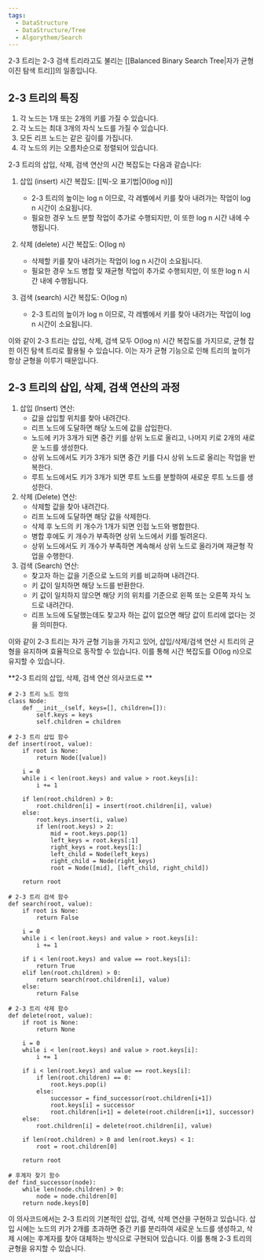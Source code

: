 ```yaml
---
tags:
  - DataStructure
  - DataStructure/Tree
  - Algorythem/Search
---
```

2-3 트리는 2-3 검색 트리라고도 불리는 [[Balanced Binary Search Tree|자가 균형 이진 탐색 트리]]의 일종입니다. 
## 2-3 트리의 특징
1. 각 노드는 1개 또는 2개의 키를 가질 수 있습니다.
2. 각 노드는 최대 3개의 자식 노드를 가질 수 있습니다.
3. 모든 리프 노드는 같은 깊이를 가집니다.
4. 각 노드의 키는 오름차순으로 정렬되어 있습니다.

2-3 트리의 삽입, 삭제, 검색 연산의 시간 복잡도는 다음과 같습니다:

1. 삽입 (insert) 시간 복잡도: [[빅-오 표기법|O(log n)]]
   - 2-3 트리의 높이는 log n 이므로, 각 레벨에서 키를 찾아 내려가는 작업이 log n 시간이 소요됩니다.
   - 필요한 경우 노드 분할 작업이 추가로 수행되지만, 이 또한 log n 시간 내에 수행됩니다.

2. 삭제 (delete) 시간 복잡도: O(log n)
   - 삭제할 키를 찾아 내려가는 작업이 log n 시간이 소요됩니다.
   - 필요한 경우 노드 병합 및 재균형 작업이 추가로 수행되지만, 이 또한 log n 시간 내에 수행됩니다.

3. 검색 (search) 시간 복잡도: O(log n)
   - 2-3 트리의 높이가 log n 이므로, 각 레벨에서 키를 찾아 내려가는 작업이 log n 시간이 소요됩니다.

이와 같이 2-3 트리는 삽입, 삭제, 검색 모두 O(log n) 시간 복잡도를 가지므로, 균형 잡힌 이진 탐색 트리로 활용될 수 있습니다. 이는 자가 균형 기능으로 인해 트리의 높이가 항상 균형을 이루기 때문입니다. 

## 2-3 트리의 삽입, 삭제, 검색 연산의 과정
1. 삽입 (Insert) 연산:
   - 값을 삽입할 위치를 찾아 내려간다.
   - 리프 노드에 도달하면 해당 노드에 값을 삽입한다.
   - 노드에 키가 3개가 되면 중간 키를 상위 노드로 올리고, 나머지 키로 2개의 새로운 노드를 생성한다.
   - 상위 노드에서도 키가 3개가 되면 중간 키를 다시 상위 노드로 올리는 작업을 반복한다.
   - 루트 노드에서도 키가 3개가 되면 루트 노드를 분할하여 새로운 루트 노드를 생성한다.
2. 삭제 (Delete) 연산:
   - 삭제할 값을 찾아 내려간다.
   - 리프 노드에 도달하면 해당 값을 삭제한다.
   - 삭제 후 노드의 키 개수가 1개가 되면 인접 노드와 병합한다.
   - 병합 후에도 키 개수가 부족하면 상위 노드에서 키를 빌려온다.
   - 상위 노드에서도 키 개수가 부족하면 계속해서 상위 노드로 올라가며 재균형 작업을 수행한다.
3. 검색 (Search) 연산:
   - 찾고자 하는 값을 기준으로 노드의 키를 비교하며 내려간다.
   - 키 값이 일치하면 해당 노드를 반환한다.
   - 키 값이 일치하지 않으면 해당 키의 위치를 기준으로 왼쪽 또는 오른쪽 자식 노드로 내려간다.
   - 리프 노드에 도달했는데도 찾고자 하는 값이 없으면 해당 값이 트리에 없다는 것을 의미한다.

이와 같이 2-3 트리는 자가 균형 기능을 가지고 있어, 삽입/삭제/검색 연산 시 트리의 균형을 유지하며 효율적으로 동작할 수 있습니다. 이를 통해 시간 복잡도를 O(log n)으로 유지할 수 있습니다. 

**2-3 트리의 삽입, 삭제, 검색 연산 의사코드로 **
```
# 2-3 트리 노드 정의
class Node:
    def __init__(self, keys=[], children=[]):
        self.keys = keys
        self.children = children

# 2-3 트리 삽입 함수
def insert(root, value):
    if root is None:
        return Node([value])
    
    i = 0
    while i < len(root.keys) and value > root.keys[i]:
        i += 1
    
    if len(root.children) > 0:
        root.children[i] = insert(root.children[i], value)
    else:
        root.keys.insert(i, value)
        if len(root.keys) > 2:
            mid = root.keys.pop(1)
            left_keys = root.keys[:1]
            right_keys = root.keys[1:]
            left_child = Node(left_keys)
            right_child = Node(right_keys)
            root = Node([mid], [left_child, right_child])
    
    return root

# 2-3 트리 검색 함수
def search(root, value):
    if root is None:
        return False
    
    i = 0
    while i < len(root.keys) and value > root.keys[i]:
        i += 1
    
    if i < len(root.keys) and value == root.keys[i]:
        return True
    elif len(root.children) > 0:
        return search(root.children[i], value)
    else:
        return False

# 2-3 트리 삭제 함수
def delete(root, value):
    if root is None:
        return None
    
    i = 0
    while i < len(root.keys) and value > root.keys[i]:
        i += 1
    
    if i < len(root.keys) and value == root.keys[i]:
        if len(root.children) == 0:
            root.keys.pop(i)
        else:
            successor = find_successor(root.children[i+1])
            root.keys[i] = successor
            root.children[i+1] = delete(root.children[i+1], successor)
    else:
        root.children[i] = delete(root.children[i], value)
    
    if len(root.children) > 0 and len(root.keys) < 1:
        root = root.children[0]
    
    return root

# 후계자 찾기 함수
def find_successor(node):
    while len(node.children) > 0:
        node = node.children[0]
    return node.keys[0]
```

이 의사코드에서는 2-3 트리의 기본적인 삽입, 검색, 삭제 연산을 구현하고 있습니다. 삽입 시에는 노드의 키가 2개를 초과하면 중간 키를 분리하여 새로운 노드를 생성하고, 삭제 시에는 후계자를 찾아 대체하는 방식으로 구현되어 있습니다. 이를 통해 2-3 트리의 균형을 유지할 수 있습니다. 